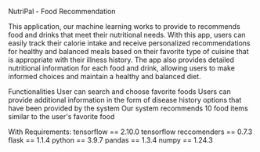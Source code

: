 NutriPal - Food Recommendation 

This application, our machine learning works to provide to recommends food and drinks that meet their nutritional needs. With this app, users can easily track their calorie intake and receive personalized recommendations for healthy and balanced meals based on their favorite type of cuisine that is appropriate with their illness history. The app also provides detailed nutritional information for each food and drink, allowing users to make informed choices and maintain a healthy and balanced diet.

Functionalities
User can search and choose favorite foods
Users can provide additional information in the form of disease history options that have been provided by the system
Our system recommends 10 food items similar to the user's favorite food

With Requirements:
tensorflow == 2.10.0
tensorflow reccomenders == 0.7.3
flask == 1.1.4
python == 3.9.7
pandas == 1.3.4
numpy == 1.24.3
